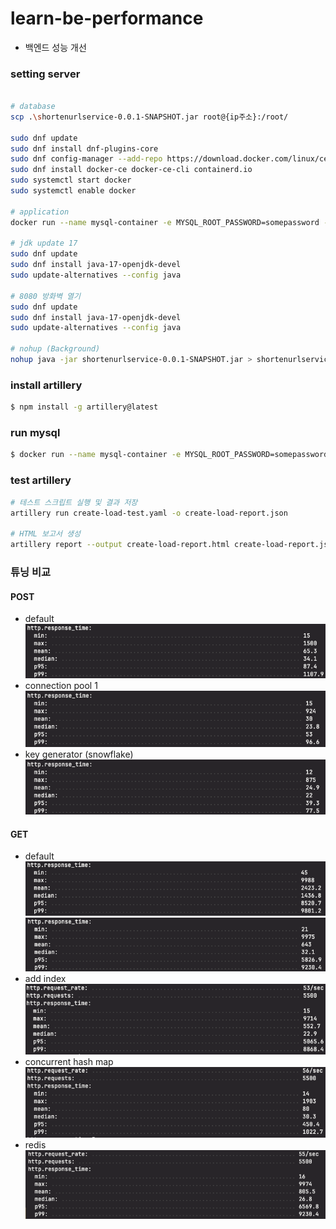 # learn-be-performance

- 백엔드 성능 개선

### setting server
    
```bash

# database
scp .\shortenurlservice-0.0.1-SNAPSHOT.jar root@{ip주소}:/root/

sudo dnf update
sudo dnf install dnf-plugins-core
sudo dnf config-manager --add-repo https://download.docker.com/linux/centos/docker-ce.repo
sudo dnf install docker-ce docker-ce-cli containerd.io
sudo systemctl start docker
sudo systemctl enable docker

# application
docker run --name mysql-container -e MYSQL_ROOT_PASSWORD=somepassword -e MYSQL_DATABASE=shortenurl -p 3306:3306 -v /root/mysql-data:/var/lib/mysql -d mysql:latest

# jdk update 17
sudo dnf update
sudo dnf install java-17-openjdk-devel
sudo update-alternatives --config java

# 8080 방화벽 열기
sudo dnf update
sudo dnf install java-17-openjdk-devel
sudo update-alternatives --config java

# nohup (Background)
nohup java -jar shortenurlservice-0.0.1-SNAPSHOT.jar > shortenurlservice.log 2>&1 &
```

### install artillery
```bash
$ npm install -g artillery@latest
```

### run mysql
```bash
$ docker run --name mysql-container -e MYSQL_ROOT_PASSWORD=somepassword -e MYSQL_DATABASE=shortenurl -p 3306:3306 -d mysql:latest
```

### test artillery
```bash
# 테스트 스크립트 실행 및 결과 저장
artillery run create-load-test.yaml -o create-load-report.json

# HTML 보고서 생성
artillery report --output create-load-report.html create-load-report.json
```

### 튜닝 비교

#### POST

- default
![step_post_0.png](src/main/resources/static/images/step_post_0.png)
- connection pool 1
![step_post_1.png](src/main/resources/static/images/step_post_1.png)
- key generator (snowflake)
![step_post_2.png](src/main/resources/static/images/step_post_2.png)
#### GET
- default
![step_get_0.png](src/main/resources/static/images/step_get_0.png)
![step_get_1.png](src/main/resources/static/images/step_get_1.png)
- add index
![step_get_2.png](src/main/resources/static/images/step_get_2.png)
- concurrent hash map
![step_get_3.png](src/main/resources/static/images/step_get_3.png)
- redis
![step_get_4.png](src/main/resources/static/images/step_get_4.png)
